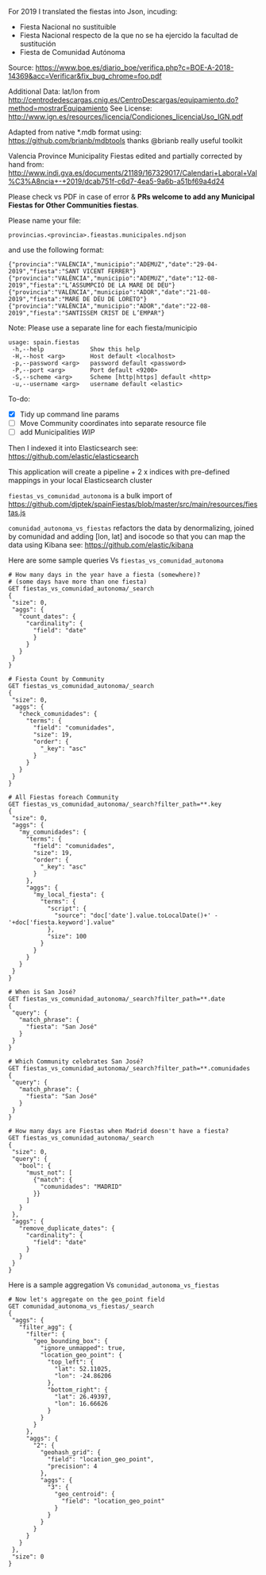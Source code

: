 For 2019 I translated the fiestas into Json, incuding:

- Fiesta Nacional no sustituible
- Fiesta Nacional respecto de la que no se ha ejercido la facultad de sustitución
- Fiesta de Comunidad Autónoma

Source: https://www.boe.es/diario_boe/verifica.php?c=BOE-A-2018-14369&acc=Verificar&fix_bug_chrome=foo.pdf

Additional Data: lat/lon from 
http://centrodedescargas.cnig.es/CentroDescargas/equipamiento.do?method=mostrarEquipamiento
See License: http://www.ign.es/resources/licencia/Condiciones_licenciaUso_IGN.pdf

Adapted from native *.mdb format using: https://github.com/brianb/mdbtools thanks @brianb really useful toolkit

Valencia Province Municipality Fiestas edited and partially corrected by hand from:
http://www.indi.gva.es/documents/21189/167329017/Calendari+Laboral+Val%C3%A8ncia+-+2019/dcab751f-c6d7-4ea5-9a6b-a51bf69a4d24
                                      
Please check vs PDF in case of error & **PRs welcome to add any Municipal Fiestas for Other Communities fiestas**. 

Please name your file: 

```provincias.<provincia>.fieastas.municipales.ndjson```

and use the following format:

```
{"provincia":"VALÈNCIA","municipio":"ADEMUZ","date":"29-04-2019","fiesta":"SANT VICENT FERRER"}
{"provincia":"VALÈNCIA","municipio":"ADEMUZ","date":"12-08-2019","fiesta":"L’ASSUMPCIÓ DE LA MARE DE DÉU"}
{"provincia":"VALÈNCIA","municipio":"ADOR","date":"21-08-2019","fiesta":"MARE DE DÉU DE LORETO"}
{"provincia":"VALÈNCIA","municipio":"ADOR","date":"22-08-2019","fiesta":"SANTISSEM CRIST DE L’EMPAR"}
```

Note: Please use a separate line for each fiesta/municipio

```
usage: spain.fiestas
 -h,--help             Show this help
 -H,--host <arg>       Host default <localhost>
 -p,--password <arg>   password default <password>
 -P,--port <arg>       Port default <9200>
 -S,--scheme <arg>     Scheme [http|https] default <http>
 -u,--username <arg>   username default <elastic>
 ```

To-do: 
- [X] Tidy up command line params
- [ ] Move Community coordinates into separate resource file
- [ ] add Municipalities *WIP*

Then I indexed it into Elasticsearch see: https://github.com/elastic/elasticsearch

This application will create a pipeline + 2 x indices with pre-defined mappings in your local Elasticsearch cluster

```fiestas_vs_comunidad_autonoma``` is a bulk import of https://github.com/djptek/spainFiestas/blob/master/src/main/resources/fiestas.js

```comunidad_autonoma_vs_fiestas``` refactors the data by denormalizing, joined
 by comunidad and adding [lon, lat] and isocode so that you can map the data using
  Kibana see: https://github.com/elastic/kibana

Here are some sample queries Vs ```fiestas_vs_comunidad_autonoma```

```
# How many days in the year have a fiesta (somewhere)?
# (some days have more than one fiesta)
GET fiestas_vs_comunidad_autonoma/_search
{
 "size": 0,
 "aggs": {
   "count_dates": {
     "cardinality": {
       "field": "date"
       }
     }
   }
 }
}

# Fiesta Count by Community
GET fiestas_vs_comunidad_autonoma/_search
{
 "size": 0,
 "aggs": {
   "check_comunidades": {
     "terms": {
       "field": "comunidades",
       "size": 19,
       "order": {
         "_key": "asc"
       }
     }
   }
 }
}

# All Fiestas foreach Community
GET fiestas_vs_comunidad_autonoma/_search?filter_path=**.key
{
 "size": 0,
 "aggs": {
   "my_comunidades": {
     "terms": {
       "field": "comunidades",
       "size": 19,
       "order": {
         "_key": "asc"
       }
     },
     "aggs": {
       "my_local_fiesta": {
         "terms": {
           "script": {
             "source": "doc['date'].value.toLocalDate()+' - '+doc['fiesta.keyword'].value"
           },
           "size": 100
         }
       }
     }
   }
 }
}

# When is San José?
GET fiestas_vs_comunidad_autonoma/_search?filter_path=**.date
{
 "query": {
   "match_phrase": {
     "fiesta": "San José"
   }
 }
}

# Which Community celebrates San José?
GET fiestas_vs_comunidad_autonoma/_search?filter_path=**.comunidades
{
 "query": {
   "match_phrase": {
     "fiesta": "San José"
   }
 }
}

# How many days are Fiestas when Madrid doesn't have a fiesta?
GET fiestas_vs_comunidad_autonoma/_search
{
 "size": 0, 
 "query": {
   "bool": {
     "must_not": [
       {"match": {
         "comunidades": "MADRID"
       }}
     ]
   }
 },
 "aggs": {
   "remove_duplicate_dates": {
     "cardinality": {
       "field": "date"
     }
   }
 }
}
```

Here is a sample aggregation Vs ```comunidad_autonoma_vs_fiestas```

```
# Now let's aggregate on the geo_point field
GET comunidad_autonoma_vs_fiestas/_search
{
 "aggs": {
   "filter_agg": {
     "filter": {
       "geo_bounding_box": {
         "ignore_unmapped": true,
         "location_geo_point": {
           "top_left": {
             "lat": 52.11025,
             "lon": -24.86206
           },
           "bottom_right": {
             "lat": 26.49397,
             "lon": 16.66626
           }
         }
       }
     },
     "aggs": {
       "2": {
         "geohash_grid": {
           "field": "location_geo_point",
           "precision": 4
         },
         "aggs": {
           "3": {
             "geo_centroid": {
               "field": "location_geo_point"
             }
           }
         }
       }
     }
   }
 },
 "size": 0
}

```
